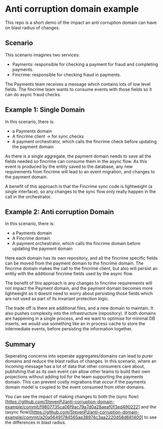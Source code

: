 # Anti corruption domain example

This repo is a short demo of the impact an anti corruption domain can have on blast radius of changes.

## Scenario

This scenario imagines two services:
* Payments: responsible for checking a payment for fraud and completing payments.
* Fincrime: responsible for checking fraud in payments.

The Payments team receives a message which contains lots of low level fields. The fincrime team wants to consume
events with those fields so it can do async fraud checks.

## Example 1: Single Domain

In this scenario, there is:
* a Payments domain
* A fincrime client -> for sync checks
* A payment orchestrator, which calls the fincrime check before updating the payment domain

As there is a single aggregate, the payment domain needs to save all the fields needed so fincrime can consume them in the async flow. As this event is produced by the entity saved to the database, any new requirements from fincrime will lead to an event migration, and changes to the payment domain.

A benefit of this approach is that the Fincrime sync code is lightweight (a single interface), so any changes to the sync flow only really happen in the call in the orchestrator. 

## Example 2: Anti corruption Domain
In this scenario, there is:
* a Payments domain
* A Fincrime domain
* A payment orchestrator, which calls the fincrime domain before updating the payment domain

Here each domain has its own repository, and all the fincrime specific fields can be moved from the payment domain to the fincrime domain. The fincrime domain makes the call to the fincrime client, but also will persist an entity with the additional fincrime fields used by the async flow.

The benefit of this approach is any changes to fincrime requirements will not impact the Payment domain, and the payment domain becomes more lightweight as it doesnt need to worry about persisting those fields which are not used as part of its invariant protection logic.

The trade off is there are additional files, and a new domain to maintain. It also pushes complexity into the infrastructure (repository). If both domains are happening in a single process, and we want to optimise for minimal DB inserts, we would use something like an in process cache to store the intermediate events, before persisting the information together.

## Summary

Seperating concerns into seperate aggregates/domains can lead to purer domains and reduce the blast radius of changes. In this scenario, where an incoming message has a lot of data that other consumers care about, publishing that as its own event can allow other teams to build their own projections without adding toil for the team supporting the payments domain. This can prevent costly migrations that occur if the payments domain model is coupled to the event consumed from other domains.

You can see the impact of making changes to both the (sync flow)[https://github.com/StevenPJ/anti-corruption-domain-example/commit/f9807735ca06f9ac79a7d0a28aeaf0f3ed490222] and the (async flow)[https://github.com/StevenPJ/anti-corruption-domain-example/commit/a20a56491784565aa38974c3aa2220d58d681400]
to see the differences in blast radius.